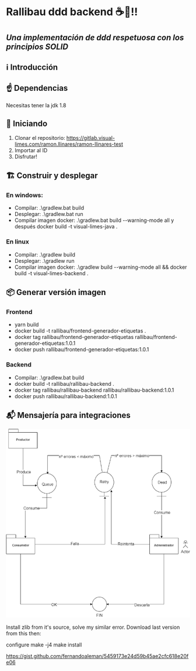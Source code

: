 # Rallibau ddd backend ☕🚀!!

## _Una implementación de ddd respetuosa con los principios SOLID_ 



## ℹ Introducción 



## ☝ Dependencias

Necesitas tener la jdk 1.8


## 🏁 Iniciando

1. Clonar el repositorio: https://gitlab.visual-limes.com/ramon.llinares/ramon-llinares-test
2. Importar al ID
3. Disfrutar!

## 🏗️ Construir y desplegar
### En windows:
- Compilar:  .\gradlew.bat build
- Desplegar: .\gradlew.bat run
- Compilar imagen docker: .\gradlew.bat build --warning-mode all y después  docker build -t visual-limes-java .
### En linux
- Compilar:  .\gradlew build
- Desplegar: .\gradlew run
- Compilar imagen docker: .\gradlew build --warning-mode all && docker build -t visual-limes-backend .



## 📦 Generar versión imagen
### Frontend
- yarn build
- docker build -t rallibau/frontend-generador-etiquetas .
- docker tag rallibau/frontend-generador-etiquetas  rallibau/frontend-generador-etiquetas:1.0.1
- docker push  rallibau/frontend-generador-etiquetas:1.0.1

### Backend 
- Compilar:  .\gradlew.bat build
- docker build -t rallibau/rallibau-backend .
- docker tag rallibau/rallibau-backend  rallibau/rallibau-backend:1.0.1
- docker push  rallibau/rallibau-backend:1.0.1 




## 📬 Mensajería para integraciones
![mq](./Diagrama_colas.png)


Install zlib from it's source, solve my similar error. Download last version from this then:

configure
make -j4
make install


https://gist.github.com/fernandoaleman/5459173e24d59b45ae2cfc618e20fe06












